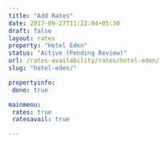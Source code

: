 ```yaml
---
title: "Add Rates"
date: 2017-09-27T11:22:04+05:30
draft: false
layout: rates
property: "Hotel Eden"
status: "Active (Pending Review)"
url: /rates-availability/rates/hotel-eden/
slug: "hotel-eden/"

propertyinfo:
 done: true

mainmenu:
 rates: true
 ratesavail: true

---
```


